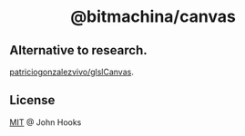 <h1 align="center">
  @bitmachina/canvas
</h1>

## Alternative to research.

[patriciogonzalezvivo/glslCanvas](https://github.com/patriciogonzalezvivo/glslCanvas).

## License

[MIT](LICENSE) @ John Hooks
